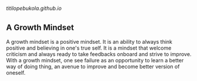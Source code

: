 ###### titilopebukola.github.io
## A Growth Mindset
A growth mindset is a positive mindset. It is an ability to always think positive and believing in one's true self.  It is a mindset that welcome criticism and always ready to take feedbacks onboard and strive to improve.  With a growth mindset, one see failure as an opportunity to learn a better way of doing thing, an avenue to improve and become better version of oneself.
